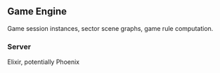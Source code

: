 ## Game Engine

Game session instances, sector scene graphs, game rule computation.

### Server

Elixir, potentially Phoenix

